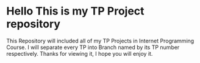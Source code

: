 # Hello This is my TP Project repository

This Repository will included all of my TP Projects in Internet Programming Course.
I will separate every TP into Branch named by its TP number respectively. Thanks for viewing it, I hope you will enjoy it.
